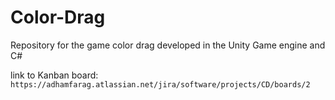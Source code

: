 # Color-Drag

Repository for the game color drag developed in the Unity Game engine and C#

link to Kanban board: ```https://adhamfarag.atlassian.net/jira/software/projects/CD/boards/2```
